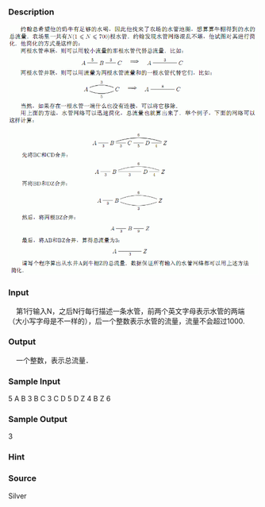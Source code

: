 
### Description
![](/JudgeOnline/upload/201401/af(1).jpg)
![](/JudgeOnline/upload/201401/aff(1).jpg)
### Input
    第1行输入N，之后N行每行描述一条水管，前两个英文字母表示水管的两端（大小写字母是不一样的），后一个整数表示水管的流量，流量不会超过1000.

### Output
    一个整数，表示总流量．
### Sample Input
5
A B 3
B C 3
C D 5
D Z 4
B Z 6
### Sample Output
3
### Hint

### Source
Silver